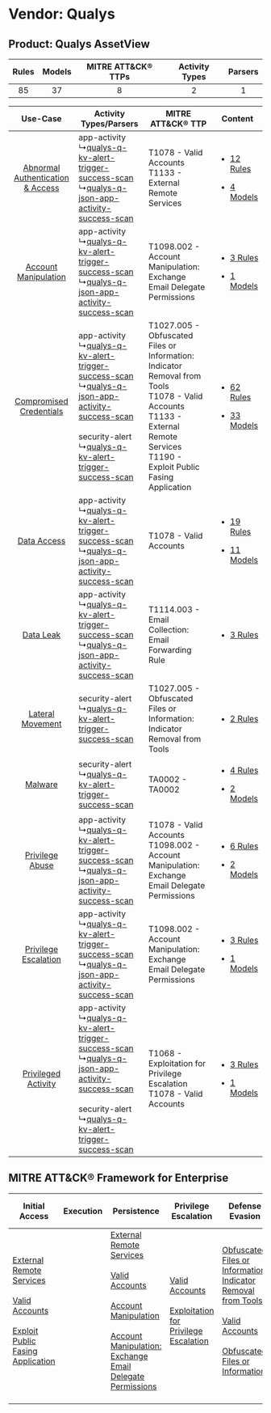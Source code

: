 Vendor: Qualys
==============
Product: Qualys AssetView
-------------------------
| Rules | Models | MITRE ATT&CK® TTPs | Activity Types | Parsers |
|:-----:|:------:|:------------------:|:--------------:|:-------:|
|  85   |   37   |         8          |       2        |    1    |

|    Use-Case    | Activity Types/Parsers    | MITRE ATT&CK® TTP    | Content    |
|:----:| ---- | ---- | ---- |
| [Abnormal Authentication & Access](../../../UseCases/uc_abnormal_authentication_&_access.md) |  app-activity<br> ↳[qualys-q-kv-alert-trigger-success-scan](Ps/pC_qualysqkvalerttriggersuccessscan.md)<br> ↳[qualys-q-json-app-activity-success-scan](Ps/pC_qualysqjsonappactivitysuccessscan.md)<br>    | T1078 - Valid Accounts<br>T1133 - External Remote Services<br>    | [<ul><li>12 Rules</li></ul><ul><li>4 Models</li></ul>](RM/r_m_qualys_qualys_assetview_Abnormal_Authentication_&_Access.md) |
|    [Account Manipulation](../../../UseCases/uc_account_manipulation.md)    |  app-activity<br> ↳[qualys-q-kv-alert-trigger-success-scan](Ps/pC_qualysqkvalerttriggersuccessscan.md)<br> ↳[qualys-q-json-app-activity-success-scan](Ps/pC_qualysqjsonappactivitysuccessscan.md)<br>    | T1098.002 - Account Manipulation: Exchange Email Delegate Permissions<br>    | [<ul><li>3 Rules</li></ul><ul><li>1 Models</li></ul>](RM/r_m_qualys_qualys_assetview_Account_Manipulation.md)    |
|          [Compromised Credentials](../../../UseCases/uc_compromised_credentials.md)          |  app-activity<br> ↳[qualys-q-kv-alert-trigger-success-scan](Ps/pC_qualysqkvalerttriggersuccessscan.md)<br> ↳[qualys-q-json-app-activity-success-scan](Ps/pC_qualysqjsonappactivitysuccessscan.md)<br><br> security-alert<br> ↳[qualys-q-kv-alert-trigger-success-scan](Ps/pC_qualysqkvalerttriggersuccessscan.md)<br> | T1027.005 - Obfuscated Files or Information: Indicator Removal from Tools<br>T1078 - Valid Accounts<br>T1133 - External Remote Services<br>T1190 - Exploit Public Fasing Application<br> | [<ul><li>62 Rules</li></ul><ul><li>33 Models</li></ul>](RM/r_m_qualys_qualys_assetview_Compromised_Credentials.md)         |
|    [Data Access](../../../UseCases/uc_data_access.md)    |  app-activity<br> ↳[qualys-q-kv-alert-trigger-success-scan](Ps/pC_qualysqkvalerttriggersuccessscan.md)<br> ↳[qualys-q-json-app-activity-success-scan](Ps/pC_qualysqjsonappactivitysuccessscan.md)<br>    | T1078 - Valid Accounts<br>    | [<ul><li>19 Rules</li></ul><ul><li>11 Models</li></ul>](RM/r_m_qualys_qualys_assetview_Data_Access.md)    |
|    [Data Leak](../../../UseCases/uc_data_leak.md)    |  app-activity<br> ↳[qualys-q-kv-alert-trigger-success-scan](Ps/pC_qualysqkvalerttriggersuccessscan.md)<br> ↳[qualys-q-json-app-activity-success-scan](Ps/pC_qualysqjsonappactivitysuccessscan.md)<br>    | T1114.003 - Email Collection: Email Forwarding Rule<br>    | [<ul><li>3 Rules</li></ul>](RM/r_m_qualys_qualys_assetview_Data_Leak.md)    |
|    [Lateral Movement](../../../UseCases/uc_lateral_movement.md)    |  security-alert<br> ↳[qualys-q-kv-alert-trigger-success-scan](Ps/pC_qualysqkvalerttriggersuccessscan.md)<br>    | T1027.005 - Obfuscated Files or Information: Indicator Removal from Tools<br>    | [<ul><li>2 Rules</li></ul>](RM/r_m_qualys_qualys_assetview_Lateral_Movement.md)    |
|    [Malware](../../../UseCases/uc_malware.md)    |  security-alert<br> ↳[qualys-q-kv-alert-trigger-success-scan](Ps/pC_qualysqkvalerttriggersuccessscan.md)<br>    | TA0002 - TA0002<br>    | [<ul><li>4 Rules</li></ul><ul><li>2 Models</li></ul>](RM/r_m_qualys_qualys_assetview_Malware.md)    |
|    [Privilege Abuse](../../../UseCases/uc_privilege_abuse.md)    |  app-activity<br> ↳[qualys-q-kv-alert-trigger-success-scan](Ps/pC_qualysqkvalerttriggersuccessscan.md)<br> ↳[qualys-q-json-app-activity-success-scan](Ps/pC_qualysqjsonappactivitysuccessscan.md)<br>    | T1078 - Valid Accounts<br>T1098.002 - Account Manipulation: Exchange Email Delegate Permissions<br>    | [<ul><li>6 Rules</li></ul><ul><li>2 Models</li></ul>](RM/r_m_qualys_qualys_assetview_Privilege_Abuse.md)    |
|    [Privilege Escalation](../../../UseCases/uc_privilege_escalation.md)    |  app-activity<br> ↳[qualys-q-kv-alert-trigger-success-scan](Ps/pC_qualysqkvalerttriggersuccessscan.md)<br> ↳[qualys-q-json-app-activity-success-scan](Ps/pC_qualysqjsonappactivitysuccessscan.md)<br>    | T1098.002 - Account Manipulation: Exchange Email Delegate Permissions<br>    | [<ul><li>3 Rules</li></ul><ul><li>1 Models</li></ul>](RM/r_m_qualys_qualys_assetview_Privilege_Escalation.md)    |
|    [Privileged Activity](../../../UseCases/uc_privileged_activity.md)    |  app-activity<br> ↳[qualys-q-kv-alert-trigger-success-scan](Ps/pC_qualysqkvalerttriggersuccessscan.md)<br> ↳[qualys-q-json-app-activity-success-scan](Ps/pC_qualysqjsonappactivitysuccessscan.md)<br><br> security-alert<br> ↳[qualys-q-kv-alert-trigger-success-scan](Ps/pC_qualysqkvalerttriggersuccessscan.md)<br> | T1068 - Exploitation for Privilege Escalation<br>T1078 - Valid Accounts<br>    | [<ul><li>3 Rules</li></ul><ul><li>1 Models</li></ul>](RM/r_m_qualys_qualys_assetview_Privileged_Activity.md)    |

MITRE ATT&CK® Framework for Enterprise
--------------------------------------
| Initial Access                                                                                                                                                                                                                         | Execution | Persistence                                                                                                                                                                                                                                                                                                                                 | Privilege Escalation                                                                                                                                          | Defense Evasion                                                                                                                                                                                                                                                               | Credential Access | Discovery | Lateral Movement | Collection                                                                                                                                                            | Command and Control | Exfiltration | Impact |
| -------------------------------------------------------------------------------------------------------------------------------------------------------------------------------------------------------------------------------------- | --------- | ------------------------------------------------------------------------------------------------------------------------------------------------------------------------------------------------------------------------------------------------------------------------------------------------------------------------------------------- | ------------------------------------------------------------------------------------------------------------------------------------------------------------- | ----------------------------------------------------------------------------------------------------------------------------------------------------------------------------------------------------------------------------------------------------------------------------- | ----------------- | --------- | ---------------- | --------------------------------------------------------------------------------------------------------------------------------------------------------------------- | ------------------- | ------------ | ------ |
| [External Remote Services](https://attack.mitre.org/techniques/T1133)<br><br>[Valid Accounts](https://attack.mitre.org/techniques/T1078)<br><br>[Exploit Public Fasing Application](https://attack.mitre.org/techniques/T1190)<br><br> |           | [External Remote Services](https://attack.mitre.org/techniques/T1133)<br><br>[Valid Accounts](https://attack.mitre.org/techniques/T1078)<br><br>[Account Manipulation](https://attack.mitre.org/techniques/T1098)<br><br>[Account Manipulation: Exchange Email Delegate Permissions](https://attack.mitre.org/techniques/T1098/002)<br><br> | [Valid Accounts](https://attack.mitre.org/techniques/T1078)<br><br>[Exploitation for Privilege Escalation](https://attack.mitre.org/techniques/T1068)<br><br> | [Obfuscated Files or Information: Indicator Removal from Tools](https://attack.mitre.org/techniques/T1027/005)<br><br>[Valid Accounts](https://attack.mitre.org/techniques/T1078)<br><br>[Obfuscated Files or Information](https://attack.mitre.org/techniques/T1027)<br><br> |                   |           |                  | [Email Collection](https://attack.mitre.org/techniques/T1114)<br><br>[Email Collection: Email Forwarding Rule](https://attack.mitre.org/techniques/T1114/003)<br><br> |                     |              |        |